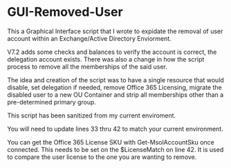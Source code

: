 # GUI-Removed-User
This a Graphical Interface script that I wrote to expidate the removal of user account within an Exchange/Active Directory Enviorment. 

V7.2 adds some checks and balances to verify the account is correct, the delegation account exists.  There was also a change in how the script process to remove all the memberships of the said user.

The idea and creation of the script was to have a single resource that would disable, set delegation if needed, remove Office 365 Licensing,
migrate the disabled user to a new OU Container and strip all memberships other than a pre-determined primary group. 

This script has been sanitized from my current enviroment.  

You will need to update lines 33 thru 42 to match your current environment.

You can get the Office 365 License SKU with Get-MsolAccountSku once connected. This needs to be set on the $LicenseMatch on line 42. It is used to compare the user license to the one you are wanting to remove.  
